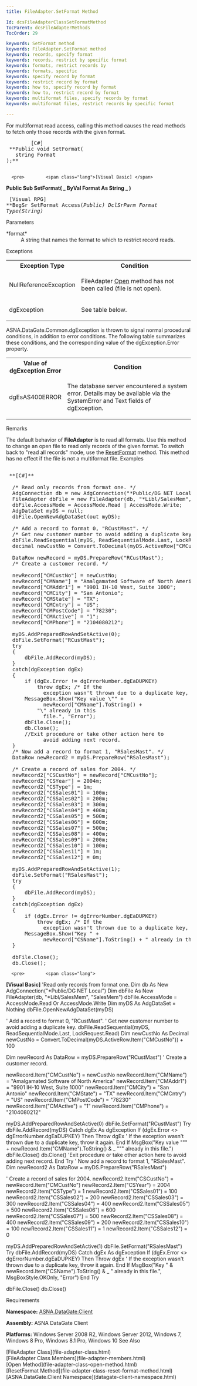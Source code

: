 ```yaml
---
title: FileAdapter.SetFormat Method

Id: dcsFileAdapterClassSetFormatMethod
TocParent: dcsFileAdapterMethods
TocOrder: 29

keywords: SetFormat method
keywords: FileAdapter.SetFormat method
keywords: records, specify format
keywords: records, restrict by specific format
keywords: formats, restrict records by
keywords: formats, specific
keywords: specify record by format
keywords: restrict record by format
keywords: how to, specify record by format
keywords: how to, restrict record by format
keywords: multiformat files, specify records by format
keywords: multiformat files, restrict records by specific format

---
```


For multiformat read access, calling this method causes the read methods to fetch only those records with the given format.
<pre>        <span class="lang">[C#]</span>
 **Public void SetFormat(
   string Format
);** 
      </pre>
      <pre>        <span class="lang">[Visual Basic] </span>
 **Public Sub SetFormat( _
   ByVal Format As String _
)** 
      </pre>
      <pre class="prettyprint">
        <span class="lang">[Visual RPG]</span>
 **BegSr SetFormat Access(*Public)
   DclSrParm Format Type(*String)** 
      </pre>

Parameters

<dl>
        <dt>
 *format* 
        </dt>
        <dd>A string that names the format to which to restrict record reads.
					</dd>
</dl>

Exceptions

<table class="dtTABLE" id="table2" x-use-null-cells="x-use-null-cells" style="border-spacing: 0px;     x-cell-content-align: Top" cellspacing="0">
          <colgroup span="1">
            <col span="1" style="FONT-WEIGHT: bold; WIDTH: 30%" />
            <col span="1" style="WIDTH: 70%" />
          </colgroup>
          <tr valign="top">
            <th colspan="1" rowspan="1">
							Exception Type
						</th>
            <th colspan="1" rowspan="1">
							Condition
						</th>
          </tr>
          <tr>
            <td colspan="1" rowspan="1">

NullReferenceException 
</td>
            <td colspan="1" rowspan="1">

FileAdapter [Open](file-adapter-class-open-method.html) method has not been called (file is not open). 
</td>
          </tr>
          <tr>
            <td colspan="1" rowspan="1">

dgException 
</td>
            <td colspan="1" rowspan="1">

See table below. 
</td>
          </tr>
</table>

ASNA.DataGate.Common.dgException is thrown to signal normal procedural conditions, in addition to error conditions. The following table summarizes these conditions, and the corresponding value of the dgException.Error property.
<br />

<table class="dtTABLE" id="table3" x-use-null-cells="x-use-null-cells" style="border-spacing: 0px;     x-cell-content-align: Top" cellspacing="0">
          <colgroup span="1">
            <col span="1" style="FONT-WEIGHT: bold; WIDTH: 20%" />
            <col span="1" style="WIDTH: 70%" />
          </colgroup>
          <tr>
            <th colspan="1" rowspan="1">
							Value of dgException.Error
						</th>
            <th colspan="1" rowspan="1">
							Condition
						</th>
          </tr>
          <tr>
            <td colspan="1" rowspan="1">

dgEsAS400ERROR 
</td>
            <td colspan="1" rowspan="1">

The database server encountered a system error. Details may be available via the SystemError and Text fields of dgException. 
</td>
          </tr>
</table>

Remarks

The default behavior of **FileAdapter** is to read all formats. Use this method to change an open file to read only records of the given format. To switch back to "read all records" mode, use the [ ResetFormat](file-adapter-class-reset-format-method.html) method. This method has no effect if the file is not a multiformat file.
Examples

<pre>        <span class="lang">
 **[C#]** 
        </span>
  /* Read only records from format one. */
  AdgConnection db = new AdgConnection("*Public/DG NET Local");
  FileAdapter dbFile = new FileAdapter(db, "*Libl/SalesMem", "SalesMem");
  dbFile.AccessMode = AccessMode.Read | AccessMode.Write;
  AdgDataSet myDS = null;
  dbFile.OpenNewAdgDataSet(out myDS);

  /* Add a record to format 0, "RCustMast". */
  /* Get new customer number to avoid adding a duplicate key. */
  dbFile.ReadSequential(myDS, ReadSequentialMode.Last, LockRequest.Read);
  decimal newCustNo = Convert.ToDecimal(myDS.ActiveRow["CMCustNo"]) + 100m;

  DataRow newRecord = myDS.PrepareRow("RCustMast");
  /* Create a customer record. */

  newRecord["CMCustNo"] = newCustNo;
  newRecord["CMName"] = "Amalgamated Software of North America";
  newRecord["CMAddr1"] = "9901 IH-10 West, Suite 1000";
  newRecord["CMCity"] = "San Antonio";
  newRecord["CMState"] = "TX";
  newRecord["CMCntry"] = "US";
  newRecord["CMPostCode"] = "78230";
  newRecord["CMActive"] = "1";
  newRecord["CMPhone"] = "2104080212";

  myDS.AddPreparedRowAndSetActive(0);
  dbFile.SetFormat("RCustMast");
  try
  {
      dbFile.AddRecord(myDS);
  }
  catch(dgException dgEx)
  {
      if (dgEx.Error != dgErrorNumber.dgEaDUPKEY)
          throw dgEx; /* If the 
            exception wasn't thrown due to a duplicate key, throw it again. */
      MessageBox.Show("Key value \"" + 
            newRecord["CMName"].ToString() +
          "\" already in this 
            file.", "Error");
      dbFile.Close();
      db.Close();
      //Exit procedure or take other action here to 
            avoid adding next record.
  }
  /* Now add a record to format 1, "RSalesMast". */
  DataRow newRecord2 = myDS.PrepareRow("RSalesMast");

  /* Create a record of sales for 2004. */
  newRecord2["CSCustNo"] = newRecord["CMCustNo"];
  newRecord2["CSYear"] = 2004m;
  newRecord2["CSType"] = 1m;
  newRecord2["CSSales01"] = 100m;
  newRecord2["CSSales02"] = 200m;
  newRecord2["CSSales03"] = 300m;
  newRecord2["CSSales04"] = 400m;
  newRecord2["CSSales05"] = 500m;
  newRecord2["CSSales06"] = 600m;
  newRecord2["CSSales07"] = 500m;
  newRecord2["CSSales08"] = 400m;
  newRecord2["CSSales09"] = 200m;
  newRecord2["CSSales10"] = 100m;
  newRecord2["CSSales11"] = 1m;
  newRecord2["CSSales12"] = 0m;

  myDS.AddPreparedRowAndSetActive(1);
  dbFile.SetFormat("RSalesMast");
  try
  {
      dbFile.AddRecord(myDS);
  }
  catch(dgException dgEx)
  {
      if (dgEx.Error != dgErrorNumber.dgEaDUPKEY)
          throw dgEx; /* If the 
            exception wasn't thrown due to a duplicate key, throw it again. */
      MessageBox.Show("Key " + 
            newRecord["CSName"].ToString() + " already in this file.", "Error");
  }

  dbFile.Close();
  db.Close();</pre>
      <pre>        <span class="lang">
 **[Visual Basic]** 
        </span>
  'Read only records from format one.
  Dim db As New AdgConnection("*Public/DG NET Local")
  Dim dbFile As New FileAdapter(db, "*Libl/SalesMem", "SalesMem")
  dbFile.AccessMode = AccessMode.Read Or AccessMode.Write
  Dim myDS As AdgDataSet = Nothing
  dbFile.OpenNewAdgDataSet(myDS)

  ' Add a record to format 0, "RCustMast".
  ' Get new customer number to avoid adding a duplicate key.
  dbFile.ReadSequential(myDS, ReadSequentialMode.Last, LockRequest.Read)
  Dim newCustNo As Decimal
  newCustNo = Convert.ToDecimal(myDS.ActiveRow.Item("CMCustNo")) + 100

  Dim newRecord As DataRow = myDS.PrepareRow("RCustMast")
  ' Create a customer record.

  newRecord.Item("CMCustNo") = newCustNo
  newRecord.Item("CMName") = "Amalgamated Software of North America"
  newRecord.Item("CMAddr1") = "9901 IH-10 West, Suite 1000"
  newRecord.Item("CMCity") = "San Antonio"
  newRecord.Item("CMState") = "TX"
  newRecord.Item("CMCntry") = "US"
  newRecord.Item("CMPostCode") = "78230"
  newRecord.Item("CMActive") = "1"
  newRecord.Item("CMPhone") = "2104080212"

  myDS.AddPreparedRowAndSetActive(0)
  dbFile.SetFormat("RCustMast")
  Try
      dbFile.AddRecord(myDS)
  Catch dgEx As dgException
      If (dgEx.Error &lt;&gt; dgErrorNumber.dgEaDUPKEY) Then
          Throw dgEx ' If the 
            exception wasn't thrown due to a duplicate key, throw it again.
      End If
      MsgBox("Key value """ + 
            newRecord.Item("CMName").ToString() &amp; _
          """ already in this 
            file.")
      dbFile.Close()
      db.Clone()
      'Exit procedure or take other action here to 
            avoid adding next record.
  End Try
  ' Now add a record to format 1, "RSalesMast".
  Dim newRecord2 As DataRow = myDS.PrepareRow("RSalesMast")

  ' Create a record of sales for 2004.
  newRecord2.Item("CSCustNo") = newRecord.Item("CMCustNo")
  newRecord2.Item("CSYear") = 2004
  newRecord2.Item("CSType") = 1
  newRecord2.Item("CSSales01") = 100
  newRecord2.Item("CSSales02") = 200
  newRecord2.Item("CSSales03") = 300
  newRecord2.Item("CSSales04") = 400
  newRecord2.Item("CSSales05") = 500
  newRecord2.Item("CSSales06") = 600
  newRecord2.Item("CSSales07") = 500
  newRecord2.Item("CSSales08") = 400
  newRecord2.Item("CSSales09") = 200
  newRecord2.Item("CSSales10") = 100
  newRecord2.Item("CSSales11") = 1
  newRecord2.Item("CSSales12") = 0

  myDS.AddPreparedRowAndSetActive(1)
  dbFile.SetFormat("RSalesMast")
  Try
      dbFile.AddRecord(myDS)
  Catch dgEx As dgException
      If (dgEx.Error &lt;&gt; dgErrorNumber.dgEaDUPKEY) Then
          Throw dgEx ' If the 
            exception wasn't thrown due to a duplicate key, throw it again.
      End If
      MsgBox("Key " &amp; newRecord.Item("CSName").ToString() 
            &amp; _
          " already in this file.", 
            MsgBoxStyle.OKOnly, "Error")
  End Try

  dbFile.Close()
  db.Close()</pre>

Requirements

**Namespace:** [ASNA.DataGate.Client](datagate-client-namespace.html) 

**Assembly:** ASNA DataGate Client

**Platforms:** Windows Server 2008 R2, Windows Server 2012, Windows 7, Windows 8 Pro, Windows 8.1 Pro, Windows 10
See Also

<dl />
      [FileAdapter Class](file-adapter-class.html)
      <br />
      [FileAdapter Class Members](file-adapter-members.html)
      <br />
      [Open Method](file-adapter-class-open-method.html)
      <br />
      [ResetFormat Method](file-adapter-class-reset-format-method.html)
      <br />
      [ASNA.DataGate.Client Namespace](datagate-client-namespace.html)

